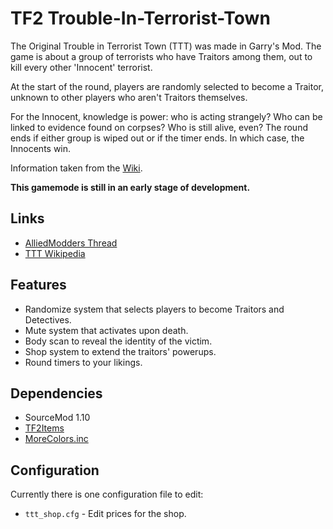 # TF2 Trouble-In-Terrorist-Town
The Original Trouble in Terrorist Town (TTT) was made in Garry's Mod. The game is about a group of terrorists who have Traitors among them, out to kill every other 'Innocent' terrorist.

At the start of the round, players are randomly selected to become a Traitor, unknown to other players who aren't Traitors themselves.

For the Innocent, knowledge is power: who is acting strangely? Who can be linked to evidence found on corpses? Who is still alive, even? The round ends if either group is wiped out or if the timer ends. In which case, the Innocents win.

Information taken from the [Wiki](https://trouble-in-terrorist-town.fandom.com/wiki/Trouble_in_Terrorist_Town_Wiki).

**This gamemode is still in an early stage of development.**

## Links ##

- [AlliedModders Thread](https://forums.alliedmods.net/showthread.php?t=328997)
- [TTT Wikipedia](https://trouble-in-terrorist-town.fandom.com/wiki/Trouble_in_Terrorist_Town_Wiki)

## Features ##

- Randomize system that selects players to become Traitors and Detectives.
- Mute system that activates upon death.
- Body scan to reveal the identity of the victim.
- Shop system to extend the traitors' powerups.
- Round timers to your likings.

## Dependencies ##
- SourceMod 1.10
- [TF2Items](https://forums.alliedmods.net/showthread.php?p=1050170)
- [MoreColors.inc](https://forums.alliedmods.net/showthread.php?t=185016)

## Configuration ##
Currently there is one configuration file to edit:
* ``ttt_shop.cfg`` - Edit prices for the shop.
